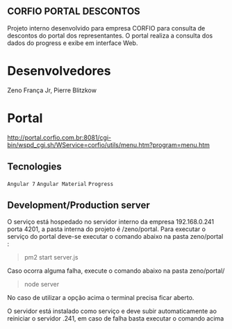 ## CORFIO PORTAL DESCONTOS

Projeto interno desenvolvido para empresa CORFIO para consulta de descontos do portal dos representantes. O portal realiza a consulta dos dados do progress e exibe em interface Web.

# Desenvolvedores
  Zeno França Jr,
  Pierre Blitzkow
  
# Portal

http://portal.corfio.com.br:8081/cgi-bin/wspd_cgi.sh/WService=corfio/utils/menu.htm?program=menu.htm

## Tecnologies

`Angular 7`
`Angular Material`
`Progress`

## Development/Production server


O serviço está hospedado no servidor interno da empresa 192.168.0.241 porta 4201, a pasta interna do projeto é /zeno/portal. Para executar o serviço do portal deve-se executar o comando abaixo na pasta zeno/portal :

> pm2 start server.js

Caso ocorra alguma falha, execute o comando abaixo na pasta zeno/portal/

> node server 

No caso de utilizar a opção acima o terminal precisa ficar aberto.

O servidor está instalado como serviço e deve subir automaticamente ao reiniciar o servidor .241, em caso de falha basta executar o comando acima 
